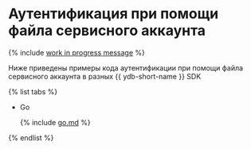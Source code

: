 # Аутентификация при помощи файла сервисного аккаунта

{% include [work in progress message](../../_includes/addition.md) %}

Ниже приведены примеры кода аутентификации при помощи файла сервисного аккаунта в разных {{ ydb-short-name }} SDK

{% list tabs %}

- Go


  {% include [go.md](service_account/go.md) %}


{% endlist %}
